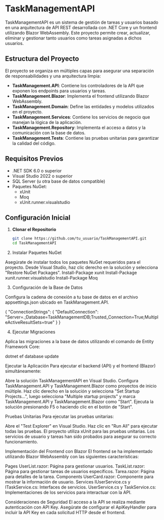# TaskManagementAPI

TaskManagementAPI es un sistema de gestión de tareas y usuarios basado en una arquitectura de API REST desarrollada con .NET Core y un frontend utilizando Blazor WebAssembly. Este proyecto permite crear, actualizar, eliminar y gestionar tanto usuarios como tareas asignadas a dichos usuarios.

## Estructura del Proyecto

El proyecto se organiza en múltiples capas para asegurar una separación de responsabilidades y una arquitectura limpia:

- **TaskManagement.API**: Contiene los controladores de la API que exponen los endpoints para usuarios y tareas.
- **TaskManagement.Blazor**: Implementa el frontend utilizando Blazor WebAssembly.
- **TaskManagement.Domain**: Define las entidades y modelos utilizados en el proyecto.
- **TaskManagement.Services**: Contiene los servicios de negocio que manejan la lógica de la aplicación.
- **TaskManagement.Repository**: Implementa el acceso a datos y la comunicación con la base de datos.
- **TaskManagement.Tests**: Contiene las pruebas unitarias para garantizar la calidad del código.

## Requisitos Previos

- .NET SDK 6.0 o superior
- Visual Studio 2022 o superior
- SQL Server (u otra base de datos compatible)
- Paquetes NuGet:
  - xUnit
  - Moq
  - xUnit.runner.visualstudio

## Configuración Inicial

1. **Clonar el Repositorio**

   ```bash
   git clone https://github.com/tu_usuario/TaskManagementAPI.git
   cd TaskManagementAPI

2. Instalar Paquetes NuGet

Asegúrate de instalar todos los paquetes NuGet requeridos para el proyecto. Desde Visual Studio, haz clic derecho en la solución y selecciona "Restore NuGet Packages".
Install-Package xunit
Install-Package xunit.runner.visualstudio
Install-Package Moq


3. Configuración de la Base de Datos

Configura la cadena de conexión a tu base de datos en el archivo appsettings.json ubicado en TaskManagement.API.

{
  "ConnectionStrings": {
    "DefaultConnection": "Server=.;Database=TaskManagementDB;Trusted_Connection=True;MultipleActiveResultSets=true"
  }
}

4. Ejecutar Migraciones

Aplica las migraciones a la base de datos utilizando el comando de Entity Framework Core:

dotnet ef database update


Ejecutar la Aplicación
Para ejecutar el backend (API) y el frontend (Blazor) simultáneamente:

Abre la solución TaskManagementAPI en Visual Studio.
Configura TaskManagement.API y TaskManagement.Blazor como proyectos de inicio múltiple.
Haz clic derecho en la solución y selecciona "Set Startup Projects...", luego selecciona "Multiple startup projects" y marca TaskManagement.API y TaskManagement.Blazor como "Start".
Ejecuta la solución presionando F5 o haciendo clic en el botón de "Start".

Pruebas Unitarias
Para ejecutar las pruebas unitarias:

Abre el "Test Explorer" en Visual Studio.
Haz clic en "Run All" para ejecutar todas las pruebas.
El proyecto utiliza xUnit para las pruebas unitarias. Los servicios de usuario y tareas han sido probados para asegurar su correcto funcionamiento.

Implementación del Frontend con Blazor
El frontend se ha implementado utilizando Blazor WebAssembly con las siguientes características:

Pages
UserList.razor: Página para gestionar usuarios.
TaskList.razor: Página para gestionar tareas de usuarios específicos.
Tarea.razor: Página para detalles de la tarea.
Components
UserCard.razor: Componente para mostrar la información de usuario.
Services
IUserService.cs y ITaskService.cs: Interfaces de servicios.
UserService.cs y TaskService.cs: Implementaciones de los servicios para interactuar con la API.

Consideraciones de Seguridad
El acceso a la API se realiza mediante autenticación con API Key. Asegúrate de configurar el ApiKeyHandler para incluir la API Key en cada solicitud HTTP desde el frontend.
